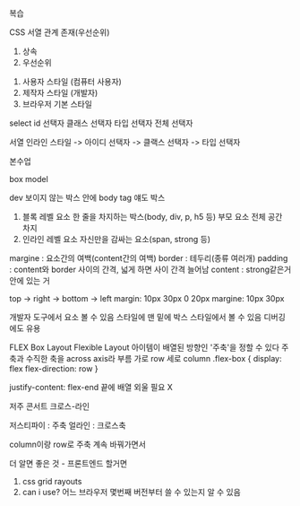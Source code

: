 복습

CSS
서열 관계 존재(우선순위)
1. 상속
2. 우선순위
1) 사용자 스타일 (컴퓨터 사용자)
2) 제작자 스타일 (개발자)
3) 브라우저 기본 스타일

select
id 선택자
클래스 선택자
타입 선택자
전체 선택자

서열
인라인 스타일 -> 아이디 선택자 -> 클랙스 선택자 -> 타입 선택자

본수업

box model

dev 보이지 않는 박스 안에
body tag 얘도 박스

1. 블록 레벨 요소
한 줄을 차지하는 박스(body, div, p, h5 등)
부모 요소 전체 공간 차지
2. 인라인 레벨 요소
자신만을 감싸는 요소(span, strong 등)

margine : 요소간의 여백(content간의 여백)
border : 테두리(종류 여러개)
padding : content와 border 사이의 간격, 넓게 하면 사이 간격 늘어남
content : strong같은거 안에 있는 거

top -> right -> bottom -> left
margin: 10px 30px 0 20px
margine: 10px 30px <!--위 아래 10px, 오른쪽 왼쪽 30px-->

개발자 도구에서 요소 볼 수 있음
스타일에 맨 밑에 박스 스타일에서 볼 수 있음
디버깅에도 유용

FLEX Box Layout
Flexible Layout
아이템이 배열된 방향인 '주축'을 정할 수 있다
주축과 수직한 축을 across axis라 부름
가로 row
세로 column
.flex-box {
    display: flex
    flex-direction: row
}<!--가로로 배열-->

justify-content: flex-end 끝에 배열 외울 필요 X

저주 콘서트
크로스-라인

저스티파이 : 주축
얼라인 : 크로스축

column이랑 row로 주축 계속 바꿔가면서 

더 알면 좋은 것 - 프론트엔드 할거면
1. css grid rayouts
2. can i use? 어느 브라우저 몇번째 버전부터 쓸 수 있는지 알 수 있음